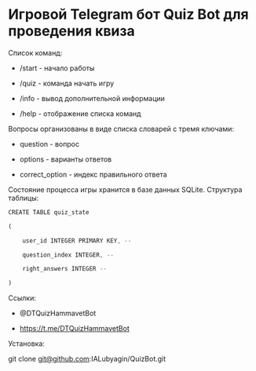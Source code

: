 # Игровой Telegram бот Quiz Bot для проведения квиза

Список команд:

- /start - начало работы

- /quiz - команда начать игру

- /info - вывод дополнительной информации

- /help - отображение списка команд

Вопросы организованы в виде списка словарей с тремя ключами:

- question - вопрос

- options - варианты ответов

- correct_option - индекс правильного ответа

Состояние процесса игры хранится в базе данных SQLite. Структура таблицы:

```js
CREATE TABLE quiz_state

(

    user_id INTEGER PRIMARY KEY, --

    question_index INTEGER, --

    right_answers INTEGER --

)
```

Ссылки:

- @DTQuizHammavetBot

- https://t.me/DTQuizHammavetBot

Установка:

git clone git@github.com:IALubyagin/QuizBot.git
